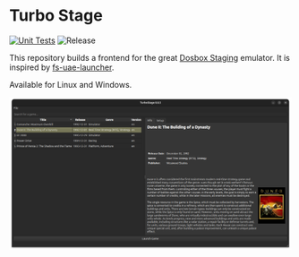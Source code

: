# Turbo Stage

[![Unit Tests](https://github.com/jberclaz/turbostage/actions/workflows/unit_tests.yml/badge.svg)](https://github.com/jberclaz/turbostage/actions/workflows/unit_tests.yml)
![Release](https://img.shields.io/github/v/release/jberclaz/turbostage)

This repository builds a frontend for the great [Dosbox Staging](https://github.com/dosbox-staging/dosbox-staging) emulator. It is inspired by [fs-uae-launcher](https://github.com/FrodeSolheim/fs-uae-launcher).

Available for Linux and Windows.

![screenshot](doc/screenshot.png)
